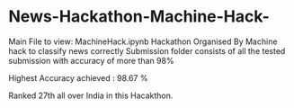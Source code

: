 # News-Hackathon-Machine-Hack-

Main File to view: MachineHack.ipynb
Hackathon Organised By Machine hack to classify news correctly
Submission folder consists of all the tested submission with accuracy of more than 98%

Highest Accuracy achieved : 98.67 %

Ranked 27th all over India in this Hacakthon.
